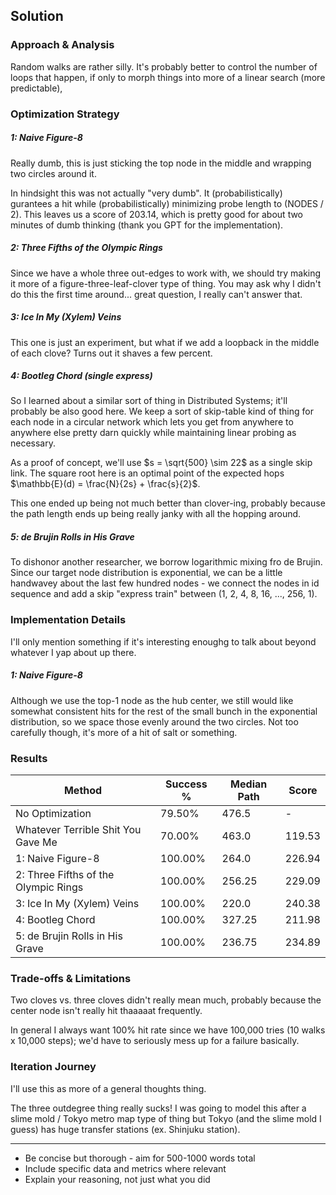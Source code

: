 ## Solution

### Approach & Analysis

Random walks are rather silly. It's probably better to control the number of loops that happen, if only to morph things into more of a linear search (more predictable),

### Optimization Strategy

##### 1: Naive Figure-8

Really dumb, this is just sticking the top node in the middle and wrapping two circles around it.

In hindsight this was not actually "very dumb". It (probabilistically) gurantees a hit while (probabilistically) minimizing probe length to (NODES / 2). This leaves us a score of 203.14, which is pretty good for about two minutes of dumb thinking (thank you GPT for the implementation).

##### 2: Three Fifths of the Olympic Rings

Since we have a whole three out-edges to work with, we should try making it more of a figure-three-leaf-clover type of thing. You may ask why I didn't do this the first time around... great question, I really can't answer that.

##### 3: Ice In My (Xylem) Veins

This one is just an experiment, but what if we add a loopback in the middle of each clove? Turns out it shaves a few percent.

##### 4: Bootleg Chord (single express)

So I learned about a similar sort of thing in Distributed Systems; it'll probably be also good here. We keep a sort of skip-table kind of thing for each node in a circular network which lets you get from anywhere to anywhere else pretty darn quickly while maintaining linear probing as necessary.

As a proof of concept, we'll use $s = \sqrt{500} \sim 22$ as a single skip link. The square root here is an optimal point of the expected hops $\mathbb{E}(d) = \frac{N}{2s} + \frac{s}{2}$.

This one ended up being not much better than clover-ing, probably because the path length ends up being really janky with all the hopping around.

##### 5: de Brujin Rolls in His Grave

To dishonor another researcher, we borrow logarithmic mixing fro de Brujin. Since our target node distribution is exponential, we can be a little handwavey about the last few hundred nodes - we connect the nodes in id sequence and add a skip "express train" between (1, 2, 4, 8, 16, ..., 256, 1).

### Implementation Details

I'll only mention something if it's interesting enoughg to talk about beyond whatever I yap about up there.

##### 1: Naive Figure-8

Although we use the top-1 node as the hub center, we still would like somewhat consistent hits for the rest of the small bunch in the exponential distribution, so we space those evenly around the two circles. Not too carefully though, it's more of a hit of salt or something.

### Results

| Method                               | Success % | Median Path | Score  |
| ------------------------------------ | --------- | ----------- | ------ |
| No Optimization                      | 79.50%    | 476.5       | -      |
| Whatever Terrible Shit You Gave Me   | 70.00%    | 463.0       | 119.53 |
| 1: Naive Figure-8                    | 100.00%   | 264.0       | 226.94 |
| 2: Three Fifths of the Olympic Rings | 100.00%   | 256.25      | 229.09 |
| 3: Ice In My (Xylem) Veins           | 100.00%   | 220.0       | 240.38 |
| 4: Bootleg Chord                     | 100.00%   | 327.25      | 211.98 |
| 5: de Brujin Rolls in His Grave      | 100.00%   | 236.75      | 234.89 |

### Trade-offs & Limitations

Two cloves vs. three cloves didn't really mean much, probably because the center node isn't really hit thaaaaat frequently.

In general I always want 100% hit rate since we have 100,000 tries (10 walks x 10,000 steps); we'd have to seriously mess up for a failure basically.

### Iteration Journey

I'll use this as more of a general thoughts thing.

The three outdegree thing really sucks! I was going to model this after a slime mold / Tokyo metro map type of thing but Tokyo (and the slime mold I guess) has huge transfer stations (ex. Shinjuku station).

---

- Be concise but thorough - aim for 500-1000 words total
- Include specific data and metrics where relevant
- Explain your reasoning, not just what you did
